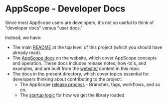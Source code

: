 # AppScope - Developer Docs

Since most AppScope users are developers, it's not so useful to think of "developer docs" versus "user docs."

Instead, we have:

- The main [README](../README.md) at the top level of this project (which you should have already read).
- The [AppScope docs](https://appscope.dev/docs/) on the website, which cover AppScope concepts and operation. These docs includes release notes, how-to's, and examples, and are built from the [website/](./website/) content in this repo.
- The docs in the present directory, which cover topics essential for developers thinking about contributing to the project:
  - The AppScope [release process](./RELEASE.md) - Branches, tags, workflows, and so on.
  - The [startup logic](./STARTUP.md) for how we get the library loaded.
